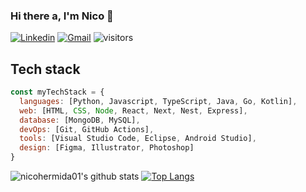 ### Hi there a, I'm Nico 👋

[![Linkedin](https://img.shields.io/badge/-NicoHermida-blue?style=flat&logo=Linkedin&logoColor=white)](https://www.linkedin.com/in/nico-hermida/)
[![Gmail](https://img.shields.io/badge/-hermida.nicolas101@gmail.com-c14438?style=flat&logo=Gmail&logoColor=white)](mailto:hermida.nicolas101@gmail.com)
![visitors](https://komarev.com/ghpvc/?username=nicohermida01&style=flat)

## Tech stack

```js
const myTechStack = {
  languages: [Python, Javascript, TypeScript, Java, Go, Kotlin],
  web: [HTML, CSS, Node, React, Next, Nest, Express],
  database: [MongoDB, MySQL],
  devOps: [Git, GitHub Actions],
  tools: [Visual Studio Code, Eclipse, Android Studio],
  design: [Figma, Illustrator, Photoshop]
}
```

![nicohermida01's github stats](https://github-readme-stats.vercel.app/api?username=nicohermida01&show_icons=true&theme=tokyonight&hide_border=true)
[![Top Langs](https://github-readme-stats.vercel.app/api/top-langs/?username=nicohermida01&show_icons=true&theme=tokyonight&hide_border=true&layout=compact)](https://github.com/anuraghazra/github-readme-stats)

<!--
**nicohermida01/nicohermida01** is a ✨ _special_ ✨ repository because its `README.md` (this file) appears on your GitHub profile.

Here are some ideas to get you started:

- 🔭 I’m currently working on ...
- 🌱 I’m currently learning ...
- 👯 I’m looking to collaborate on ...
- 🤔 I’m looking for help with ...
- 💬 Ask me about ...
- 📫 How to reach me: ...
- 😄 Pronouns: ...
- ⚡ Fun fact: ...
-->
